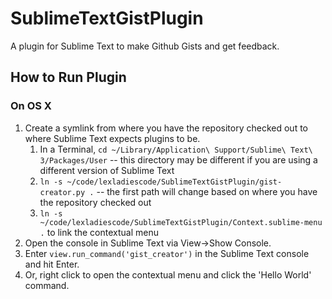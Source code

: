 # SublimeTextGistPlugin
A plugin for Sublime Text to make Github Gists and get feedback.

## How to Run Plugin

### On OS X

1. Create a symlink from where you have the repository checked out to where Sublime Text expects plugins to be.
    1. In a Terminal, `cd ~/Library/Application\ Support/Sublime\ Text\ 3/Packages/User` -- this directory may be different if you are using a different version of Sublime Text
    1. `ln -s ~/code/lexladiescode/SublimeTextGistPlugin/gist-creator.py .` -- the first path will change based on where you have the repository checked out
    1. `ln -s ~/code/lexladiescode/SublimeTextGistPlugin/Context.sublime-menu .` to link the contextual menu
1. Open the console in Sublime Text via View->Show Console.
1. Enter `view.run_command('gist_creator')` in the Sublime Text console and hit Enter.
1. Or, right click to open the contextual menu and click the 'Hello World' command.

